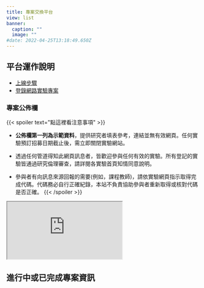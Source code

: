```yaml
---
title: 專案交換平台
view: list
banner:
  caption: ""
  image: ""
#date: 2022-04-25T13:18:49.650Z
---
```


## 平台運作說明

- [上線步驟](_steps.html)
- [登錄網路實驗專案](_submission.html)

### 專案公佈欄

{{< spoiler text="點這裡看注意事項" >}}
- **公佈欄第一列為示範資料**，提供研究者填表參考，連結並無有效網頁。任何實驗預訂招募日期截止後，需立即關閉實驗網站。

- 透過任何管道得知此網頁訊息者，皆歡迎參與任何有效的實驗。所有登記的實驗皆通過研究倫理審查，請詳閱各實驗首頁知情同意說明。

- 參與者有向訊息來源回報的需要(例如，課程教師)，請依實驗網頁指示取得完成代碼。代碼務必自行正確紀錄，本站不負責協助參與者重新取得或核對代碼是否正確。
{{< /spoiler >}}

<iframe src="https://docs.google.com/spreadsheets/d/e/2PACX-1vTNWARTbGShiBrHU4dvqb1DoEQLQ3CbdhqEEMaxKvkyZXIQpdZg4Ndb7SwYtGuO3iUq7v8x26U3hTK8/pubhtml?gid=1077498084&amp;single=true&amp;widget=true&amp;headers=false"></iframe>

## 進行中或已完成專案資訊
